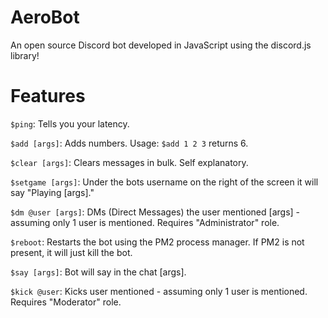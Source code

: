 # AeroBot
An open source Discord bot developed in JavaScript using the discord.js library!

# Features
```$ping```: Tells you your latency.

```$add [args]```: Adds numbers. Usage: ```$add 1 2 3``` returns 6.

```$clear [args]```: Clears messages in bulk. Self explanatory.

```$setgame [args]```: Under the bots username on the right of the screen it will say "Playing [args]."

```$dm @user [args]```: DMs (Direct Messages) the user mentioned [args] - assuming only 1 user is mentioned. Requires "Administrator" role.

```$reboot```: Restarts the bot using the PM2 process manager. If PM2 is not present, it will just kill the bot.

```$say [args]```: Bot will say in the chat [args].

```$kick @user```: Kicks user mentioned - assuming only 1 user is mentioned. Requires "Moderator" role.
